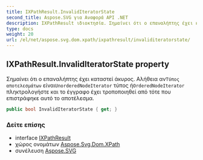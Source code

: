 ```yaml
---
title: IXPathResult.InvalidIteratorState
second_title: Aspose.SVG για Αναφορά API .NET
description: IXPathResult ιδιοκτησία. Σημαίνει ότι ο επαναλήπτης έχει καταστεί άκυρος. Αλήθεια ανΤύπος αποτελεσμάτων είναιUnorderedNodeIterator τύπος ήOrderedNodeIterator πληκτρολογήστε και το έγγραφο έχει τροποποιηθεί από τότε που επιστράφηκε αυτό το αποτέλεσμα.
type: docs
weight: 20
url: /el/net/aspose.svg.dom.xpath/ixpathresult/invaliditeratorstate/
---
```

## IXPathResult.InvalidIteratorState property

Σημαίνει ότι ο επαναλήπτης έχει καταστεί άκυρος. Αλήθεια αν`Τύπος αποτελεσμάτων` είναι`UnorderedNodeIterator` τύπος ή`OrderedNodeIterator` πληκτρολογήστε και το έγγραφο έχει τροποποιηθεί από τότε που επιστράφηκε αυτό το αποτέλεσμα.

```csharp
public bool InvalidIteratorState { get; }
```

### Δείτε επίσης

* interface [IXPathResult](../)
* χώρος ονομάτων [Aspose.Svg.Dom.XPath](../../ixpathresult/)
* συνέλευση [Aspose.SVG](../../../)


